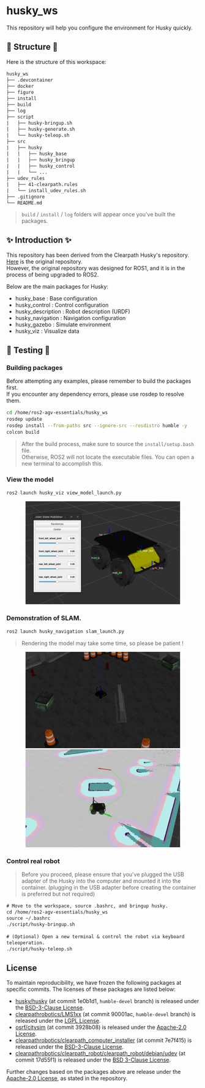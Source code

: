# husky_ws

This repository will help you configure the environment for Husky quickly.

## 🌱 Structure 🌱

Here is the structure of this workspace:

```
husky_ws
├── .devcontainer
├── docker
├── figure
├── install
├── build
├── log
├── script
|   ├── husky-bringup.sh
|   ├── husky-generate.sh
|   └── husky-teleop.sh
├── src
|   ├── husky
|   |   ├── husky_base
|   |   ├── husky_bringup
|   |   ├── husky_control
|   |   └── ...
├── udev_rules
|   ├── 41-clearpath.rules
|   └── install_udev_rules.sh
├── .gitignore
└── README.md
```

> ```build``` / ```install``` / ```log``` folders will appear once you've built the packages.

## ✨ Introduction ✨

This repository has been derived from the Clearpath Husky's repository. [Here](https://github.com/husky/husky/tree/humble-devel) is the original repository.  
However, the original repository was designed for ROS1, and it is in the process of being upgraded to ROS2.

Below are the main packages for Husky:

- husky_base : Base configuration
- husky_control : Control configuration
- husky_description : Robot description (URDF)
- husky_navigation : Navigation configuration
- husky_gazebo : Simulate environment
- husky_viz : Visualize data

## 🚩 Testing 🚩

### Building packages

Before attempting any examples, please remember to build the packages first.  
If you encounter any dependency errors, please use rosdep to resolve them.

```bash
cd /home/ros2-agv-essentials/husky_ws
rosdep update
rosdep install --from-paths src --ignore-src --rosdistro humble -y
colcon build
```

> After the build process, make sure to source the `install/setup.bash` file.  
> Otherwise, ROS2 will not locate the executable files. You can open a new terminal to accomplish this.

### View the model

```bash
ros2 launch husky_viz view_model_launch.py
```

<div align="center">
    <a href="./">
        <img src="./figure/view_model.png" width="80%"/>
    </a>
</div>

### Demonstration of SLAM.

```bash
ros2 launch husky_navigation slam_launch.py
```

> Rendering the model may take some time, so please be patient !

<div align="center">
    <a href="./">
        <img src="./figure/SLAM_1.png" width="80%"/>
        <img src="./figure/SLAM_2.png" width="80%"/>
    </a>
</div>

### Control real robot

> Before you proceed, please ensure that you've plugged the USB adapter of the Husky into the computer and mounted it into the container. (plugging in the USB adapter before creating the container is preferred but not required)

```bash=
# Move to the workspace, source .bashrc, and bringup husky.
cd /home/ros2-agv-essentials/husky_ws
source ~/.bashrc
./script/husky-bringup.sh

# (Optional) Open a new terminal & control the robot via keyboard teleoperation.
./script/husky-teleop.sh
```

## License

To maintain reproducibility, we have frozen the following packages at specific commits. The licenses of these packages are listed below:

* [husky/husky](https://github.com/husky/husky) (at commit 1e0b1d1, `humble-devel` branch) is released under the [BSD-3-Clause License](https://github.com/husky/husky/blob/noetic-devel/LICENSE).
* [clearpathrobotics/LMS1xx](https://github.com/clearpathrobotics/LMS1xx) (at commit 90001ac, `humble-devel` branch) is released under the [LGPL License](https://github.com/clearpathrobotics/LMS1xx/blob/humble-devel/package.xml).
* [osrf/citysim](https://github.com/osrf/citysim) (at commit 3928b08) is released under the [Apache-2.0 License](https://github.com/osrf/citysim/blob/master/LICENSE).
* [clearpathrobotics/clearpath_computer_installer](https://github.com/clearpathrobotics/clearpath_computer_installer) (at commit 7e7f415) is released under the [BSD-3-Clause License](https://github.com/clearpathrobotics/clearpath_computer_installer/blob/main/LICENSE).
* [clearpathrobotics/clearpath_robot/clearpath_robot/debian/udev](https://github.com/clearpathrobotics/clearpath_robot/blob/17d55f1b27d3fe19fb82e7df64dca96dbd345837/clearpath_robot/debian/udev) (at commit 17d55f1) is released under the [BSD 3-Clause License](https://github.com/clearpathrobotics/clearpath_robot/blob/17d55f1b27d3fe19fb82e7df64dca96dbd345837/LICENSE).

Further changes based on the packages above are release under the [Apache-2.0 License](https://github.com/j3soon/ros2-essentials/blob/main/LICENSE), as stated in the repository.
